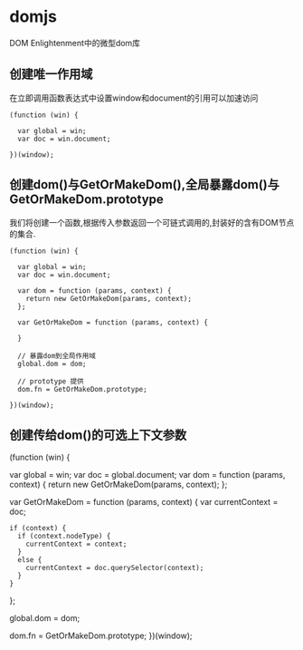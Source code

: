 # domjs
DOM Enlightenment中的微型dom库


## 创建唯一作用域

在立即调用函数表达式中设置window和document的引用可以加速访问

    (function (win) {

      var global = win;
      var doc = win.document;

    })(window);



## 创建dom()与GetOrMakeDom(),全局暴露dom()与GetOrMakeDom.prototype

我们将创建一个函数,根据传入参数返回一个可链式调用的,封装好的含有DOM节点的集合.


    (function (win) {

      var global = win;
      var doc = win.document;

      var dom = function (params, context) {
        return new GetOrMakeDom(params, context);
      };

      var GetOrMakeDom = function (params, context) {

      }

      // 暴露dom到全局作用域
      global.dom = dom;

      // prototype 提供
      dom.fn = GetOrMakeDom.prototype;

    })(window);

## 创建传给dom()的可选上下文参数

(function (win) {

  var global = win;
  var doc = global.document;
  var dom = function (params, context) {
    return new GetOrMakeDom(params, context);
  };

  var GetOrMakeDom = function (params, context) {
    var currentContext = doc;

    if (context) {
      if (context.nodeType) {
        currentContext = context;
      }
      else {
        currentContext = doc.querySelector(context);
      }
    }
  };

  global.dom = dom;

  dom.fn = GetOrMakeDom.prototype;
})(window);

